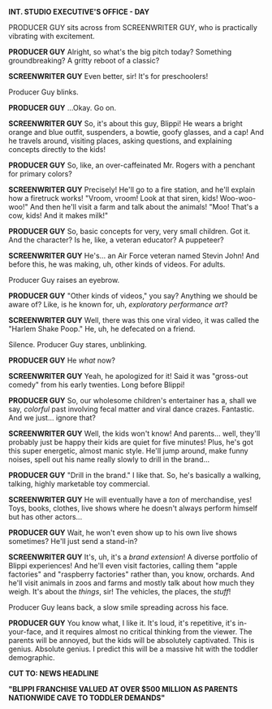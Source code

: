 **INT. STUDIO EXECUTIVE'S OFFICE - DAY**

PRODUCER GUY sits across from SCREENWRITER GUY, who is practically vibrating with excitement.

**PRODUCER GUY**
Alright, so what's the big pitch today? Something groundbreaking? A gritty reboot of a classic?

**SCREENWRITER GUY**
Even better, sir! It's for preschoolers!

Producer Guy blinks.

**PRODUCER GUY**
...Okay. Go on.

**SCREENWRITER GUY**
So, it's about this guy, Blippi! He wears a bright orange and blue outfit, suspenders, a bowtie, goofy glasses, and a cap! And he travels around, visiting places, asking questions, and explaining concepts directly to the kids!

**PRODUCER GUY**
So, like, an over-caffeinated Mr. Rogers with a penchant for primary colors?

**SCREENWRITER GUY**
Precisely! He'll go to a fire station, and he'll explain how a firetruck works! "Vroom, vroom! Look at that siren, kids! Woo-woo-woo!" And then he'll visit a farm and talk about the animals! "Moo! That's a cow, kids! And it makes milk!"

**PRODUCER GUY**
So, basic concepts for very, very small children. Got it. And the character? Is he, like, a veteran educator? A puppeteer?

**SCREENWRITER GUY**
He's… an Air Force veteran named Stevin John! And before this, he was making, uh, other kinds of videos. For adults.

Producer Guy raises an eyebrow.

**PRODUCER GUY**
"Other kinds of videos," you say? Anything we should be aware of? Like, is he known for, uh, *exploratory performance art*?

**SCREENWRITER GUY**
Well, there was this one viral video, it was called the "Harlem Shake Poop." He, uh, he defecated on a friend.

Silence. Producer Guy stares, unblinking.

**PRODUCER GUY**
He *what* now?

**SCREENWRITER GUY**
Yeah, he apologized for it! Said it was "gross-out comedy" from his early twenties. Long before Blippi!

**PRODUCER GUY**
So, our wholesome children's entertainer has a, shall we say, *colorful* past involving fecal matter and viral dance crazes. Fantastic. And we just… ignore that?

**SCREENWRITER GUY**
Well, the kids won't know! And parents… well, they'll probably just be happy their kids are quiet for five minutes! Plus, he's got this super energetic, almost manic style. He'll jump around, make funny noises, spell out his name really slowly to drill in the brand…

**PRODUCER GUY**
"Drill in the brand." I like that. So, he's basically a walking, talking, highly marketable toy commercial.

**SCREENWRITER GUY**
He will eventually have a *ton* of merchandise, yes! Toys, books, clothes, live shows where he doesn't always perform himself but has other actors...

**PRODUCER GUY**
Wait, he won't even show up to his own live shows sometimes? He'll just send a stand-in?

**SCREENWRITER GUY**
It's, uh, it's a *brand extension*! A diverse portfolio of Blippi experiences! And he'll even visit factories, calling them "apple factories" and "raspberry factories" rather than, you know, orchards. And he'll visit animals in zoos and farms and mostly talk about how much they weigh. It's about the *things*, sir! The vehicles, the places, the *stuff*!

Producer Guy leans back, a slow smile spreading across his face.

**PRODUCER GUY**
You know what, I like it. It's loud, it's repetitive, it's in-your-face, and it requires almost no critical thinking from the viewer. The parents will be annoyed, but the kids will be absolutely captivated. This is genius. Absolute genius. I predict this will be a massive hit with the toddler demographic.

**CUT TO: NEWS HEADLINE**

**"BLIPPI FRANCHISE VALUED AT OVER $500 MILLION AS PARENTS NATIONWIDE CAVE TO TODDLER DEMANDS"**